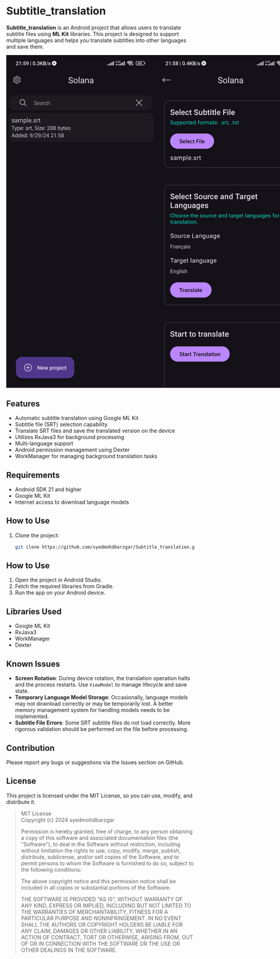 # Subtitle_translation

**Subtitle_translation** is an Android project that allows users to translate subtitle files using **ML Kit** libraries. This project is designed to support multiple languages and helps you translate subtitles into other languages and save them.

<div style="display: flex; justify-content: space-around;">
    <img src="https://github.com/syedmohdbarzgar/Subtitle_translation/blob/master/app/src/main/assets/screenshots/main.jpg" alt="Image 1" width="400"/>
    <img src="https://github.com/syedmohdbarzgar/Subtitle_translation/blob/master/app/src/main/assets/screenshots/translator.jpg" alt="Image 2" width="400"/>
</div>


## Features

- Automatic subtitle translation using Google ML Kit
- Subtitle file (SRT) selection capability
- Translate SRT files and save the translated version on the device
- Utilizes RxJava3 for background processing
- Multi-language support
- Android permission management using Dexter
- WorkManager for managing background translation tasks

## Requirements

- Android SDK 21 and higher
- Google ML Kit
- Internet access to download language models

## How to Use

1. Clone the project:
   ```bash
   git clone https://github.com/syedmohdbarzgar/Subtitle_translation.git
## How to Use

1. Open the project in Android Studio.
2. Fetch the required libraries from Gradle.
3. Run the app on your Android device.

## Libraries Used

- Google ML Kit
- RxJava3
- WorkManager
- Dexter

## Known Issues

- **Screen Rotation**: During device rotation, the translation operation halts and the process restarts. Use `ViewModel` to manage lifecycle and save state.
- **Temporary Language Model Storage**: Occasionally, language models may not download correctly or may be temporarily lost. A better memory management system for handling models needs to be implemented.
- **Subtitle File Errors**: Some SRT subtitle files do not load correctly. More rigorous validation should be performed on the file before processing.

## Contribution

Please report any bugs or suggestions via the Issues section on GitHub.

## License

This project is licensed under the MIT License, so you can use, modify, and distribute it.

> MIT License  
> Copyright (c) 2024 syedmohdbarzgar  
> 
> Permission is hereby granted, free of charge, to any person obtaining a copy of this software and associated documentation files (the "Software"), to deal in the Software without restriction, including without limitation the rights to use, copy, modify, merge, publish, distribute, sublicense, and/or sell copies of the Software, and to permit persons to whom the Software is furnished to do so, subject to the following conditions:
> 
> The above copyright notice and this permission notice shall be included in all copies or substantial portions of the Software.
> 
> THE SOFTWARE IS PROVIDED "AS IS", WITHOUT WARRANTY OF ANY KIND, EXPRESS OR IMPLIED, INCLUDING BUT NOT LIMITED TO THE WARRANTIES OF MERCHANTABILITY, FITNESS FOR A PARTICULAR PURPOSE AND NONINFRINGEMENT. IN NO EVENT SHALL THE AUTHORS OR COPYRIGHT HOLDERS BE LIABLE FOR ANY CLAIM, DAMAGES OR OTHER LIABILITY, WHETHER IN AN ACTION OF CONTRACT, TORT OR OTHERWISE, ARISING FROM, OUT OF OR IN CONNECTION WITH THE SOFTWARE OR THE USE OR OTHER DEALINGS IN THE SOFTWARE.
